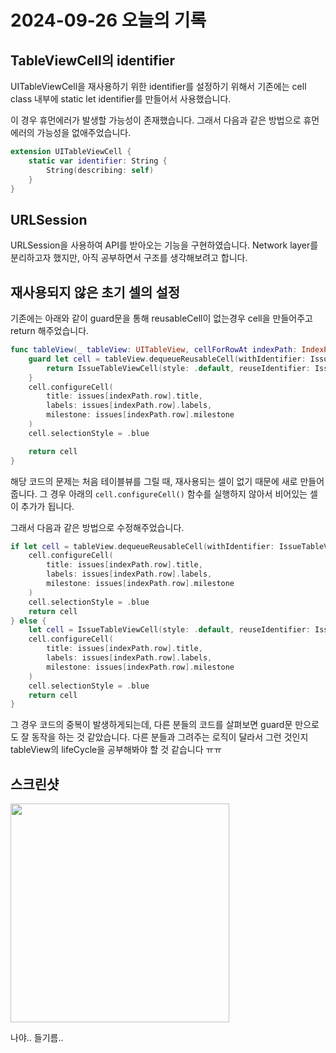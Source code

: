 # 2024-09-26 오늘의 기록

## TableViewCell의 identifier

UITableViewCell을 재사용하기 위한 identifier를 설정하기 위해서 기존에는 cell class 내부에 static let identifier를 만들어서 사용했습니다.

이 경우 휴먼에러가 발생할 가능성이 존재했습니다.
그래서 다음과 같은 방법으로 휴먼 에러의 가능성을 없애주었습니다.

```swift
extension UITableViewCell {
    static var identifier: String {
        String(describing: self)
    }
}
```

## URLSession

URLSession을 사용하여 API를 받아오는 기능을 구현하였습니다.
Network layer를 분리하고자 했지만, 아직 공부하면서 구조를 생각해보려고 합니다.

## 재사용되지 않은 초기 셀의 설정

기존에는 아래와 같이 guard문을 통해 reusableCell이 없는경우 cell을 만들어주고 return 해주었습니다.

```swift
func tableView(_ tableView: UITableView, cellForRowAt indexPath: IndexPath) -> UITableViewCell {
    guard let cell = tableView.dequeueReusableCell(withIdentifier: IssueTableViewCell.identifier) as? IssueTableViewCell else {
        return IssueTableViewCell(style: .default, reuseIdentifier: IssueTableViewCell.identifier)
    }
    cell.configureCell(
        title: issues[indexPath.row].title,
        labels: issues[indexPath.row].labels,
        milestone: issues[indexPath.row].milestone
    )
    cell.selectionStyle = .blue

    return cell
}
```

해당 코드의 문제는 처음 테이블뷰를 그릴 때, 재사용되는 셀이 없기 때문에 새로 만들어줍니다.
그 경우 아래의 `cell.configureCell()` 함수를 실행하지 않아서 비어있는 셀이 추가가 됩니다.

그래서 다음과 같은 방법으로 수정해주었습니다.

```swift
if let cell = tableView.dequeueReusableCell(withIdentifier: IssueTableViewCell.identifier) as? IssueTableViewCell {
    cell.configureCell(
        title: issues[indexPath.row].title,
        labels: issues[indexPath.row].labels,
        milestone: issues[indexPath.row].milestone
    )
    cell.selectionStyle = .blue
    return cell
} else {
    let cell = IssueTableViewCell(style: .default, reuseIdentifier: IssueTableViewCell.identifier)
    cell.configureCell(
        title: issues[indexPath.row].title,
        labels: issues[indexPath.row].labels,
        milestone: issues[indexPath.row].milestone
    )
    cell.selectionStyle = .blue
    return cell
}
```

그 경우 코드의 중복이 발생하게되는데, 다른 분들의 코드를 살펴보면 guard문 만으로도 잘 동작을 하는 것 같았습니다.
다른 분들과 그려주는 로직이 달라서 그런 것인지 tableView의 lifeCycle을 공부해봐야 할 것 같습니다 ㅠㅠ

## 스크린샷

<img src="https://i.imgur.com/lb6NOg3.gif" width="350" />

나야.. 들기름..
